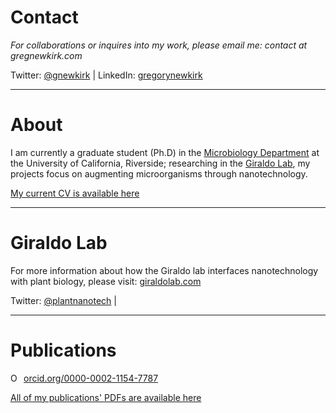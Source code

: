 # Contact
*For collaborations or inquires into my work, please email me: contact at gregnewkirk.com*

Twitter: [@gnewkirk](https://twitter.com/gnewkirk) | LinkedIn: [gregorynewkirk](https://www.linkedin.com/in/gregorynewkirk/)

---

# About
I am currently a graduate student (Ph.D) in the [Microbiology Department](http://microbiology.ucr.edu/) at the University of California, Riverside; researching in the [Giraldo Lab](http://giraldolab.com/), my projects focus on augmenting microorganisms through nanotechnology. 

[My current CV is available here](https://docs.google.com/document/d/1GMQIeWOHNwR5acxJ16g87z2KY46fDu-M4VFr1dSr23k/edit?usp=sharing)

---

# Giraldo Lab

For more information about how the Giraldo lab interfaces nanotechnology with plant biology, please visit: [giraldolab.com](http://giraldolab.com/)

Twitter: [@plantnanotech](https://twitter.com/plantnanotech) |

---

# Publications
<div itemscope itemtype="https://schema.org/Person"><a itemprop="sameAs" content="https://orcid.org/0000-0002-1154-7787" href="https://orcid.org/0000-0002-1154-7787" target="orcid.widget" rel="noopener noreferrer" style="vertical-align:top;"><img src="https://orcid.org/sites/default/files/images/orcid_16x16.png" style="width:1em;margin-right:.5em;" alt="ORCID iD icon">orcid.org/0000-0002-1154-7787</a></div>

[All of my publications' PDFs are available here](https://paperpile.com/shared/DOodWq)

